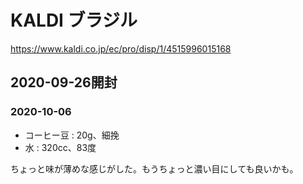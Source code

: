 # KALDI ブラジル

<https://www.kaldi.co.jp/ec/pro/disp/1/4515996015168>

## 2020-09-26開封

### 2020-10-06

- コーヒー豆 : 20g、細挽
- 水 : 320cc、83度

ちょっと味が薄めな感じがした。もうちょっと濃い目にしても良いかも。
